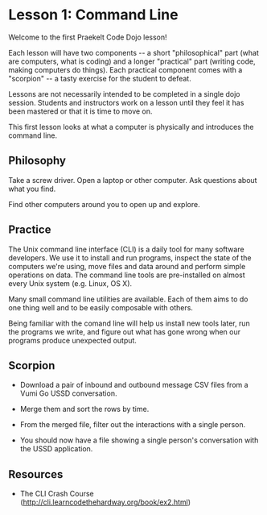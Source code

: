 Lesson 1: Command Line
======================

Welcome to the first Praekelt Code Dojo lesson!

Each lesson will have two components -- a short "philosophical" part
(what are computers, what is coding) and a longer "practical" part
(writing code, making computers do things). Each practical component
comes with a "scorpion" -- a tasty exercise for the student to defeat.

Lessons are not necessarily intended to be completed in a single dojo
session. Students and instructors work on a lesson until they feel it
has been mastered or that it is time to move on.

This first lesson looks at what a computer is physically and
introduces the command line.


Philosophy
----------

Take a screw driver. Open a laptop or other computer. Ask questions
about what you find.

Find other computers around you to open up and explore.


Practice
--------

The Unix command line interface (CLI) is a daily tool for many
software developers. We use it to install and run programs, inspect
the state of the computers we're using, move files and data around and
perform simple operations on data. The command line tools are
pre-installed on almost every Unix system (e.g. Linux, OS X).

Many small command line utilities are available. Each of them aims to
do one thing well and to be easily composable with others.

Being familiar with the comand line will help us install new tools
later, run the programs we write, and figure out what has gone wrong
when our programs produce unexpected output.


Scorpion
--------

* Download a pair of inbound and outbound message CSV files from a Vumi Go USSD conversation.

* Merge them and sort the rows by time.

* From the merged file, filter out the interactions with a single person.

* You should now have a file showing a single person's conversation with the USSD application.


Resources
---------

* The CLI Crash Course (http://cli.learncodethehardway.org/book/ex2.html)
